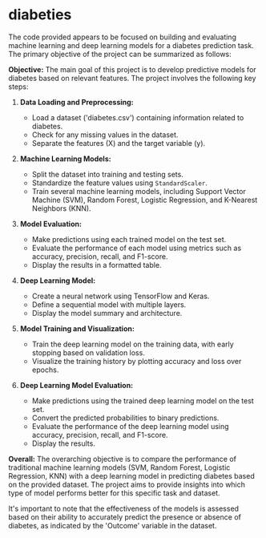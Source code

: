 # diabeties

The code provided appears to be focused on building and evaluating machine learning and deep learning models for a diabetes prediction task. The primary objective of the project can be summarized as follows:

**Objective:**
The main goal of this project is to develop predictive models for diabetes based on relevant features. The project involves the following key steps:

1. **Data Loading and Preprocessing:**
   - Load a dataset ('diabetes.csv') containing information related to diabetes.
   - Check for any missing values in the dataset.
   - Separate the features (X) and the target variable (y).

2. **Machine Learning Models:**
   - Split the dataset into training and testing sets.
   - Standardize the feature values using `StandardScaler`.
   - Train several machine learning models, including Support Vector Machine (SVM), Random Forest, Logistic Regression, and K-Nearest Neighbors (KNN).

3. **Model Evaluation:**
   - Make predictions using each trained model on the test set.
   - Evaluate the performance of each model using metrics such as accuracy, precision, recall, and F1-score.
   - Display the results in a formatted table.

4. **Deep Learning Model:**
   - Create a neural network using TensorFlow and Keras.
   - Define a sequential model with multiple layers.
   - Display the model summary and architecture.

5. **Model Training and Visualization:**
   - Train the deep learning model on the training data, with early stopping based on validation loss.
   - Visualize the training history by plotting accuracy and loss over epochs.

6. **Deep Learning Model Evaluation:**
   - Make predictions using the trained deep learning model on the test set.
   - Convert the predicted probabilities to binary predictions.
   - Evaluate the performance of the deep learning model using accuracy, precision, recall, and F1-score.
   - Display the results.

**Overall:**
The overarching objective is to compare the performance of traditional machine learning models (SVM, Random Forest, Logistic Regression, KNN) with a deep learning model in predicting diabetes based on the provided dataset. The project aims to provide insights into which type of model performs better for this specific task and dataset.

It's important to note that the effectiveness of the models is assessed based on their ability to accurately predict the presence or absence of diabetes, as indicated by the 'Outcome' variable in the dataset.
